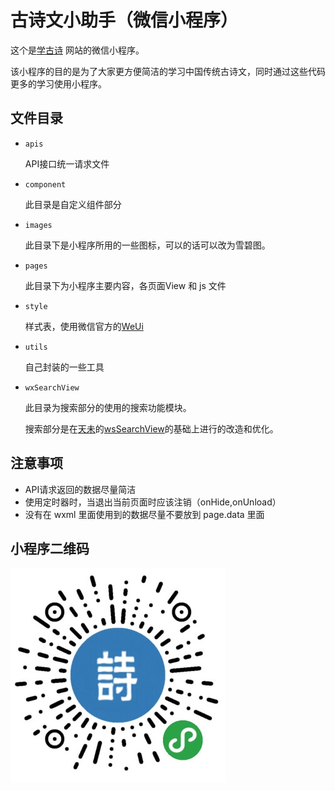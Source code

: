 # 古诗文小助手（微信小程序）

这个是[学古诗](https://xuegushi.cn) 网站的微信小程序。

该小程序的目的是为了大家更方便简洁的学习中国传统古诗文，同时通过这些代码更多的学习使用小程序。

## 文件目录

- `apis`

    API接口统一请求文件
- `component`

    此目录是自定义组件部分
- `images`

    此目录下是小程序所用的一些图标，可以的话可以改为雪碧图。
- `pages`

    此目录下为小程序主要内容，各页面View 和 js 文件
- `style`

    样式表，使用微信官方的[WeUi](https://weui.io)
- `utils`

    自己封装的一些工具
- `wxSearchView`

    此目录为搜索部分的使用的搜索功能模块。

    搜索部分是在[天未](https://github.com/mindawei)的[wsSearchView](https://github.com/mindawei/wsSearchView)的基础上进行的改造和优化。

## 注意事项

- API请求返回的数据尽量简洁
- 使用定时器时，当退出当前页面时应该注销（onHide,onUnload）
- 没有在 wxml 里面使用到的数据尽量不要放到 page.data 里面

## 小程序二维码

![古诗文小助手](./images/xcx.jpg)
